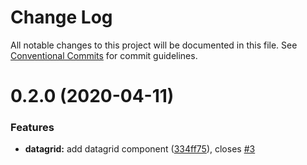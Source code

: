 # Change Log

All notable changes to this project will be documented in this file.
See [Conventional Commits](https://conventionalcommits.org) for commit guidelines.

# 0.2.0 (2020-04-11)


### Features

* **datagrid:** add datagrid component ([334ff75](https://github.com/spartan-ui/spartan-ui/commit/334ff75ec2fe7c08ebdcddef24f468a4b1fb8461)), closes [#3](https://github.com/spartan-ui/spartan-ui/issues/3)

